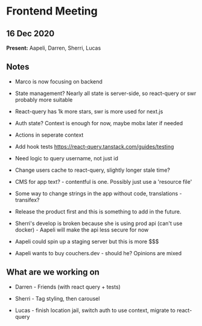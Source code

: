 # Frontend Meeting

## 16 Dec 2020

**Present:** Aapeli, Darren, Sherri, Lucas

## Notes

- Marco is now focusing on backend

- State management? Nearly all state is server-side, so react-query or swr probably more suitable

- React-query has 1k more stars, swr is more used for next.js

- Auth state? Context is enough for now, maybe mobx later if needed

- Actions in seperate context

- Add hook tests https://react-query.tanstack.com/guides/testing

- Need logic to query username, not just id

- Change users cache to react-query, slightly longer stale time?

- CMS for app text? - contentful is one. Possibly just use a 'resource file'

- Some way to change strings in the app without code, translations - transifex?

- Release the product first and this is something to add in the future.

- Sherri's develop is broken because she is using prod api (can't use docker) - Aapeli will make the api less secure for now

- Aapeli could spin up a staging server but this is more $$$

- Aapeli wants to buy couchers.dev - should he? Opinions are mixed

## What are we working on

- Darren - Friends (with react query + tests)

- Sherri - Tag styling, then carousel

- Lucas - finish location jail, switch auth to use context, migrate to react-query
